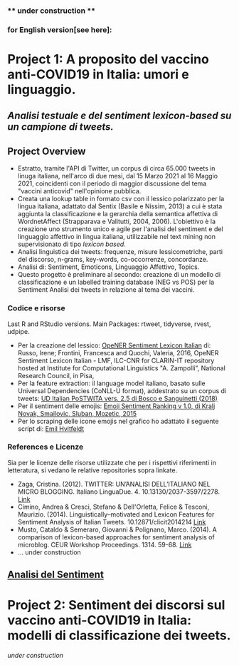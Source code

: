 ### ** under construction **

### for English version[see here]:

# Project 1: A proposito del vaccino anti-COVID19 in Italia: umori e linguaggio.
## *Analisi testuale e del sentiment lexicon-based su un campione di tweets.*

## **Project Overview**

- Estratto, tramite l'API di Twitter, un corpus di circa 65.000 tweets in linuga italiana, nell'arco di due mesi, dal 15 Marzo 2021 al 16 Maggio 2021, coincidenti con il periodo di maggior discussione del tema "vaccini anticovid" nell'opinione pubblica.
- Creata una lookup table in formato csv con il lessico polarizzato per la lingua italiana, adattato dal Sentix (Basile e Nissim, 2013) a cui è stata aggiunta la classificazione e la gerarchia della semantica affettiva di WordnetAffect (Strapparava e Valitutti, 2004, 2006).
L'obiettivo è la creazione uno strumento unico e agile per l'analisi del sentiment e del linguaggio affettivo in lingua italiana,
utilizzabile nel text mining non supervisionato di tipo *lexicon based*.
- Analisi linguistica dei tweets: frequenze, misure lessicometriche, parti del discorso, n-grams, key-words, co-occorrenze, concordanze.
- Analisi di: Sentiment, Emoticons, Linguaggio Affettivo, Topics.
- Questo progetto è preliminare al secondo: creazione di un modello di classificazione e un labelled training database (NEG vs POS)
per la Sentiment Analisi dei tweets in relazione al tema dei vaccini.

### **Codice e risorse**

Last R and RStudio versions.
Main Packages: rtweet, tidyverse, rvest, udpipe.

- Per la creazione del lessico: [OpeNER Sentiment Lexicon Italian](http://hdl.handle.net/20.500.11752/ILC-73) di: Russo, Irene; Frontini, Francesca and Quochi, Valeria, 2016, OpeNER Sentiment Lexicon Italian - LMF, ILC-CNR for CLARIN-IT repository hosted at Institute for Computational Linguistics "A. Zampolli", National Research Council, in Pisa, 
- Per la feature extraction: il language model italiano, basato sulle Universal Dependencies (CoNLL-U format), addestrato su un corpus di tweets:
  [UD Italian PoSTWITA vers. 2.5 di Bosco e Sanguinetti (2018)](https://universaldependencies.org/treebanks/it_postwita/index.html)
- Per il sentiment delle emojis: [Emoji Sentiment Ranking v 1.0, di Kralj Novak, Smailovic, Sluban, Mozetic, 2015](http://kt.ijs.si/data/Emoji_sentiment_ranking/index.html)
- Per lo scraping delle icone emojis nel grafico ho adattato il seguente script di: [Emil Hvitfeldt](https://www.hvitfeldt.me/blog/real-emojis-in-ggplot2/)

### **References e Licenze**

Sia per le licenze delle risorse utilizzate che per i rispettivi riferimenti in letteratura, si vedano le relative repositories sopra linkate.

- Zaga, Cristina. (2012). TWITTER: UN’ANALISI DELL’ITALIANO NEL MICRO BLOGGING. Italiano LinguaDue. 4. 10.13130/2037-3597/2278. [Link](https://www.researchgate.net/publication/307707857_TWITTER_UN%27ANALISI_DELL%27ITALIANO_NEL_MICRO_BLOGGING)
- Cimino, Andrea & Cresci, Stefano & Dell'Orletta, Felice & Tesconi, Maurizio. (2014). Linguistically–motivated and Lexicon Features for Sentiment Analysis of Italian Tweets. 10.12871/clicit2014214 [Link](https://www.researchgate.net/publication/272480560_Linguistically-motivated_and_Lexicon_Features_for_Sentiment_Analysis_of_Italian_Tweets)
- Musto, Cataldo & Semeraro, Giovanni & Polignano, Marco. (2014). A comparison of lexicon-based approaches for sentiment analysis of microblog. CEUR Workshop Proceedings. 1314. 59-68. [Link](https://www.researchgate.net/publication/287871786_A_comparison_of_lexicon-based_approaches_for_sentiment_analysis_of_microblog)
- ... under construction

## [Analisi del Sentiment](https://github.com/Gabmi73/Covid_Language/blob/master/Analysis.md)

# Project 2: Sentiment dei discorsi sul vaccino anti-COVID19 in Italia: modelli di classificazione dei tweets.
*under construction*


